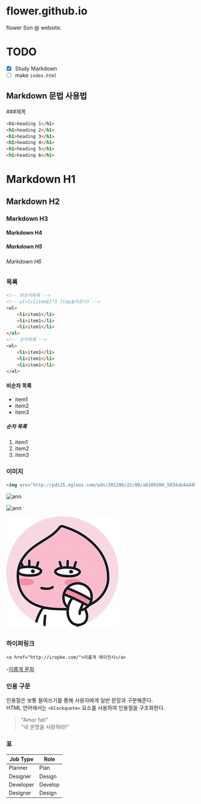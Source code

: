 # flower.github.io
flower Son @ website.

# TODO
- [x] Study Markdown
- [ ] make `index.html`

## Markdown 문법 사용법

###제목

```html
<h1>heading 1</h1>
<h1>heading 2</h1>
<h1>heading 3</h1>
<h1>heading 4</h1>
<h1>heading 5</h1>
<h1>heading 6</h1>
```

# Markdown H1
## Markdown H2
### Markdown H3
#### Markdown H4
##### Markdown H5
###### Markdown H6

### 목록

```html
<!-- 비순차목록 -->
<!-- ul>li{item$}*3 (tap눌러준다) -->
<ul>
	<li>item1</li>
	<li>item1</li>
	<li>item1</li>
</ul>
<!-- 순차목록 -->
<ol>
	<li>item1</li>
	<li>item1</li>
	<li>item1</li>
</ol>
```

#### 비순차 목록
- item1
- item2
- item3


##### 순차 목록

1. item1
1. item2
1. item3

### 이미지

```html
<img src="http://pds25.egloos.com/pds/201208/22/00/a0109200_5034ab4a44b43.jpg" alt="ann">
```

<img src="http://pds25.egloos.com/pds/201208/22/00/a0109200_5034ab4a44b43.jpg" alt="ann" width="200" height="200">

![ann](http://pds25.egloos.com/pds/201208/22/00/a0109200_5034ab4a44b43.jpg)

![pich](images/apich.png "pich")


### 하이퍼링크

```hrml
<a href="http://iropke.com/">이롭게 에이전시</a>
```
<!-- <링크만 보여주고 싶으면 웹 링크만 적으면된다 -->
-[이롭게 문화](http://iropke.com/blog/archives/category/ibrary/cartoon)

### 인용 구문

인용절은 보통 들여쓰기를 통해 사용자에게 일반 문장과 구분해준다.<br>
HTML 언어에서는 `<blockquote>` 요소를 사용하여 인용절을 구조화한다.

>"Amor fati"<br>
>"네 운명을 사랑하라!"


### 표

 Job Type | Role
 ---|---
 Planner | Plan
 Designer | Design
 Developer | Develop
 Designer | Design







